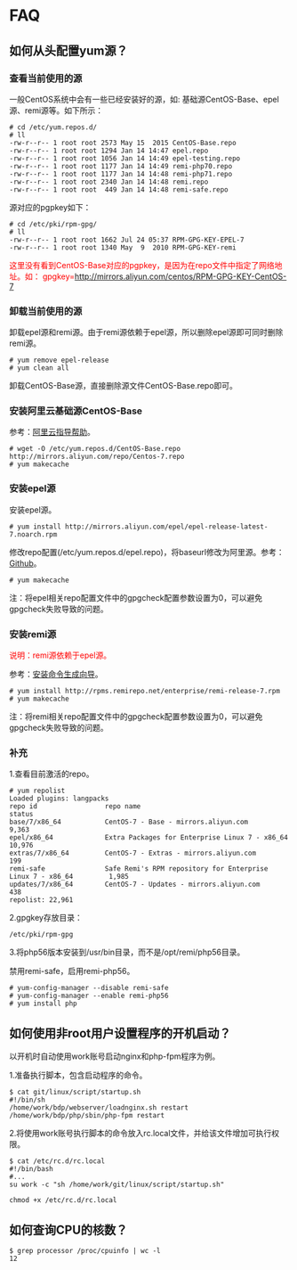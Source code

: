 # FAQ

## 如何从头配置yum源？

### 查看当前使用的源

一般CentOS系统中会有一些已经安装好的源，如: 基础源CentOS-Base、epel源、remi源等。如下所示：

```
# cd /etc/yum.repos.d/
# ll
-rw-r--r-- 1 root root 2573 May 15  2015 CentOS-Base.repo
-rw-r--r-- 1 root root 1294 Jan 14 14:47 epel.repo
-rw-r--r-- 1 root root 1056 Jan 14 14:49 epel-testing.repo
-rw-r--r-- 1 root root 1177 Jan 14 14:49 remi-php70.repo
-rw-r--r-- 1 root root 1177 Jan 14 14:48 remi-php71.repo
-rw-r--r-- 1 root root 2340 Jan 14 14:48 remi.repo
-rw-r--r-- 1 root root  449 Jan 14 14:48 remi-safe.repo
```

源对应的pgpkey如下：

```
# cd /etc/pki/rpm-gpg/
# ll
-rw-r--r-- 1 root root 1662 Jul 24 05:37 RPM-GPG-KEY-EPEL-7
-rw-r--r-- 1 root root 1340 May  9  2010 RPM-GPG-KEY-remi
```

<font color="red">这里没有看到CentOS-Base对应的pgpkey，是因为在repo文件中指定了网络地址。如：
gpgkey=http://mirrors.aliyun.com/centos/RPM-GPG-KEY-CentOS-7
</font>


### 卸载当前使用的源

卸载epel源和remi源。由于remi源依赖于epel源，所以删除epel源即可同时删除remi源。

```
# yum remove epel-release
# yum clean all
```

卸载CentOS-Base源，直接删除源文件CentOS-Base.repo即可。


### 安装阿里云基础源CentOS-Base

参考：[阿里云指导帮助](http://mirrors.aliyun.com/help/centos)。

```
# wget -O /etc/yum.repos.d/CentOS-Base.repo http://mirrors.aliyun.com/repo/Centos-7.repo
# yum makecache
```


### 安装epel源

安装epel源。

```
# yum install http://mirrors.aliyun.com/epel/epel-release-latest-7.noarch.rpm
```

修改repo配置(/etc/yum.repos.d/epel.repo)，将baseurl修改为阿里源。参考：[Github](https://github.com/mumingv/linux/blob/master/backup/repo/epel.repo)。

```
# yum makecache
```

注：将epel相关repo配置文件中的gpgcheck配置参数设置为0，可以避免gpgcheck失败导致的问题。


### 安装remi源

<font color="red">说明：remi源依赖于epel源。</font>

参考：[安装命令生成向导](https://rpms.remirepo.net/wizard/)。

```
# yum install http://rpms.remirepo.net/enterprise/remi-release-7.rpm
# yum makecache
```

注：将remi相关repo配置文件中的gpgcheck配置参数设置为0，可以避免gpgcheck失败导致的问题。


### 补充

1.查看目前激活的repo。

```
# yum repolist
Loaded plugins: langpacks
repo id                 repo name                                                         status
base/7/x86_64           CentOS-7 - Base - mirrors.aliyun.com                               9,363
epel/x86_64             Extra Packages for Enterprise Linux 7 - x86_64                    10,976
extras/7/x86_64         CentOS-7 - Extras - mirrors.aliyun.com                               199
remi-safe               Safe Remi's RPM repository for Enterprise Linux 7 - x86_64         1,985
updates/7/x86_64        CentOS-7 - Updates - mirrors.aliyun.com                              438
repolist: 22,961
```

2.gpgkey存放目录：

```
/etc/pki/rpm-gpg
```

3.将php56版本安装到/usr/bin目录，而不是/opt/remi/php56目录。

禁用remi-safe，启用remi-php56。

```
# yum-config-manager --disable remi-safe
# yum-config-manager --enable remi-php56
# yum install php
```


## 如何使用非root用户设置程序的开机启动？

以开机时自动使用work账号启动nginx和php-fpm程序为例。

1.准备执行脚本，包含启动程序的命令。

```
$ cat git/linux/script/startup.sh 
#!/bin/sh
/home/work/bdp/webserver/loadnginx.sh restart
/home/work/bdp/php/sbin/php-fpm restart
```

2.将使用work账号执行脚本的命令放入rc.local文件，并给该文件增加可执行权限。

```
$ cat /etc/rc.d/rc.local 
#!/bin/bash
#...
su work -c "sh /home/work/git/linux/script/startup.sh"
```
```
chmod +x /etc/rc.d/rc.local
```


## 如何查询CPU的核数？

```
$ grep processor /proc/cpuinfo | wc -l  
12
```


